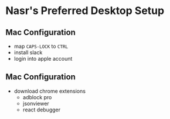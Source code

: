 # Nasr's Preferred Desktop Setup

## Mac Configuration

- map `CAPS-LOCK` to `CTRL`
- install slack
- login into apple account

## Mac Configuration

- download chrome extensions
    - adblock pro
    - jsonviewer
    - react debugger
